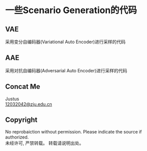 # 一些Scenario Generation的代码
## VAE  
采用变分自编码器(Variational Auto Encoder)进行采样的代码  
## AAE
采用对抗自编码器(Adversarial Auto Encoder)进行采样的代码
## Concat Me
Justus  
12032042@zju.edu.cn
## Copyright
No reprobaiction without permission. Please indicate the source if authorized.  
未经许可, 严禁转载。 转载请说明出处。
